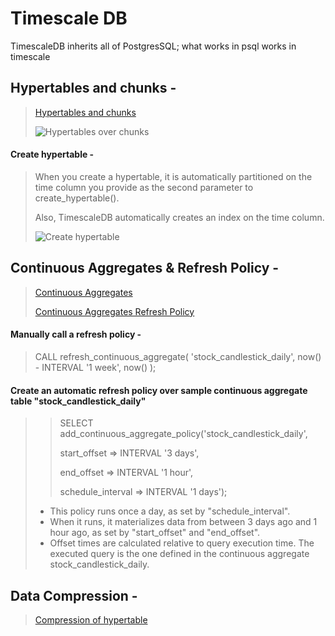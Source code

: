 Timescale DB
============

TimescaleDB inherits all of PostgresSQL; what works in psql works in timescale


Hypertables and chunks -
---

> [Hypertables and chunks](https://docs.timescale.com/getting-started/latest/create-hypertable/)
> 
> ![Hypertables over chunks](https://user-images.githubusercontent.com/38424838/195527076-057bbc7e-64a4-484b-8388-59e191e64064.png)

#### Create hypertable -

> When you create a hypertable, it is automatically partitioned on the time column you provide as the second parameter to create_hypertable().
>
> Also, TimescaleDB automatically creates an index on the time column.
> 
> ![Create hypertable](https://user-images.githubusercontent.com/38424838/195527738-fc42c5a4-bce4-4e57-94fb-1a5357f75a3f.png)

Continuous Aggregates & Refresh Policy -
---

> [Continuous Aggregates](https://docs.timescale.com/api/latest/continuous-aggregates/)
> 
> [Continuous Aggregates Refresh Policy](https://docs.timescale.com/getting-started/latest/create-cagg/create-cagg-policy/)
> 
#### Manually call a refresh policy -
> CALL refresh_continuous_aggregate(
 'stock_candlestick_daily',
 now() - INTERVAL '1 week',
 now()
 );


#### Create an automatic refresh policy over sample continuous aggregate table "stock_candlestick_daily"

>> SELECT add_continuous_aggregate_policy('stock_candlestick_daily',
>> 
>> start_offset => INTERVAL '3 days',
>>
>> end_offset => INTERVAL '1 hour',
>>
>> schedule_interval => INTERVAL '1 days');
>
> * This policy runs once a day, as set by "schedule_interval".
> * When it runs, it materializes data from between 3 days ago and 1 hour ago, as set by "start_offset" and "end_offset".
> * Offset times are calculated relative to query execution time. The executed query is the one defined in the continuous aggregate stock_candlestick_daily.

Data Compression -
---

> [Compression of hypertable](https://docs.timescale.com/getting-started/latest/compress-data/)
